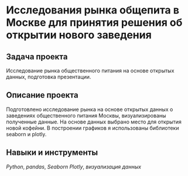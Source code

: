 #  Исследования рынка общепита в Москве для принятия решения об открытии нового заведения
## Задача проекта

Исследование рынка общественного питания на основе открытых данных, подготовка презентации.
 
 ## Описание проекта
 
Подготовлено исследование рынка на основе открытых данных о заведениях общественного питания Москвы, визуализированы полученные данные. На основе данных выбрано место для открытия новой кофейни. В построении графиков я использованы библиотеки seaborn и plotly. 

## Навыки и инструменты
*Python*, *pandas*, *Seaborn* *Plotly*, *визуализация данных*
